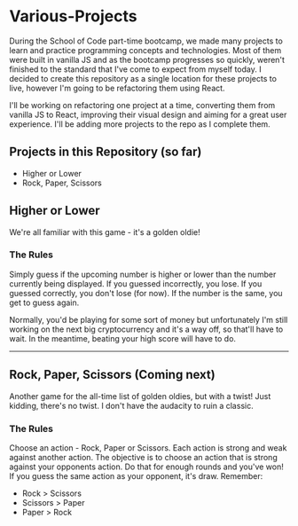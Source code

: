 # Various-Projects

During the School of Code part-time bootcamp, we made many projects to learn and practice programming concepts and technologies. Most of them were built in vanilla JS and as the bootcamp progresses so quickly, weren't finished to the standard that I've come to expect from myself today. I decided to create this repository as a single location for these projects to live, however I'm going to be refactoring them using React.

I'll be working on refactoring one project at a time, converting them from vanilla JS to React, improving their visual design and aiming for a great user experience. I'll be adding more projects to the repo as I complete them.


## Projects in this Repository (so far)

* Higher or Lower
* Rock, Paper, Scissors



## Higher or Lower

We're all familiar with this game - it's a golden oldie! 


### The Rules

Simply guess if the upcoming number is higher or lower than the number currently being displayed. If you guessed incorrectly, you lose. If you guessed correctly, you don't lose (for now). If the number is the same, you get to guess again. 

Normally, you'd be playing for some sort of money but unfortunately I'm still working on the next big cryptocurrency and it's a way off, so that'll have to wait. In the meantime, beating your high score will have to do.


---

## Rock, Paper, Scissors (Coming next)

Another game for the all-time list of golden oldies, but with a twist! Just kidding, there's no twist. I don't have the audacity to ruin a classic.


### The Rules
Choose an action - Rock, Paper or Scissors. Each action is strong and weak against another action. The objective is to choose an action that is strong against your opponents action. Do that for enough rounds and you've won! If you guess the same action as your opponent, it's  draw. Remember:

* Rock > Scissors
* Scissors > Paper
* Paper > Rock
